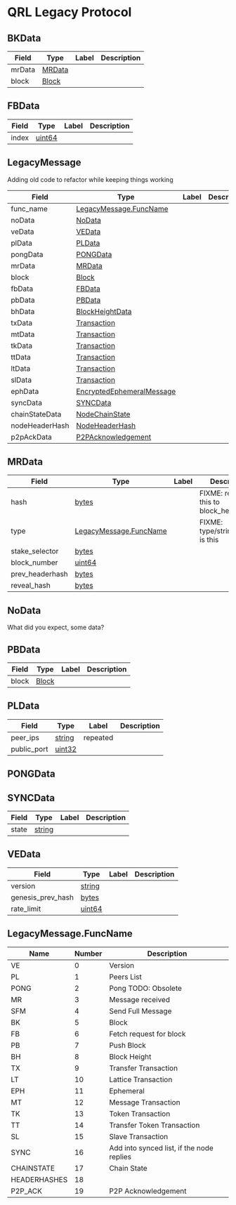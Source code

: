 # QRL Legacy Protocol


## BKData

| Field | Type | Label | Description |
| ----- | ---- | ----- | ----------- |
| mrData | [MRData](#mrdata) |  |  |
| block | [Block](#scalar-block) |  |  |

## FBData

| Field | Type | Label | Description |
| ----- | ---- | ----- | ----------- |
| index | [uint64](#scalar-uint64) |  |  |

## LegacyMessage

Adding old code to refactor while keeping things working

| Field | Type | Label | Description |
| ----- | ---- | ----- | ----------- |
| func_name | [LegacyMessage.FuncName](#legacymessage.funcname) |  |  |
| noData | [NoData](#nodata) |  |  |
| veData | [VEData](#vedata) |  |  |
| plData | [PLData](#pldata) |  |  |
| pongData | [PONGData](#pongdata) |  |  |
| mrData | [MRData](#mrdata) |  |  |
| block | [Block](#scalar-block) |  |  |
| fbData | [FBData](#fbdata) |  |  |
| pbData | [PBData](#pbdata) |  |  |
| bhData | [BlockHeightData](#blockheightdata) |  |  |
| txData | [Transaction](#transaction) |  |  |
| mtData | [Transaction](#transaction) |  |  |
| tkData | [Transaction](#transaction) |  |  |
| ttData | [Transaction](#transaction) |  |  |
| ltData | [Transaction](#transaction) |  |  |
| slData | [Transaction](#transaction) |  |  |
| ephData | [EncryptedEphemeralMessage](#encryptedephemeralmessage) |  |  |
| syncData | [SYNCData](#syncdata) |  |  |
| chainStateData | [NodeChainState](#nodechainstate) |  |  |
| nodeHeaderHash | [NodeHeaderHash](#nodeheaderhash) |  |  |
| p2pAckData | [P2PAcknowledgement](#p2packnowledgement) |  |  |


## MRData

| Field | Type | Label | Description |
| ----- | ---- | ----- | ----------- |
| hash | [bytes](#scalar-bytes) |  | FIXME: rename this to block_headerhash |
| type | [LegacyMessage.FuncName](#legacymessage.funcname) |  | FIXME: type/string what is this |
| stake_selector | [bytes](#scalar-bytes) |  |  |
| block_number | [uint64](#scalar-uint64) |  |  |
| prev_headerhash | [bytes](#scalar-bytes) |  |  |
| reveal_hash | [bytes](#scalar-bytes) |  |  |


## NoData

<aside class="success">What did you expect, some data?</aside>

## PBData

| Field | Type | Label | Description |
| ----- | ---- | ----- | ----------- |
| block | [Block](#scalar-block) |  |  |

## PLData

| Field | Type | Label | Description |
| ----- | ---- | ----- | ----------- |
| peer_ips | [string](#scalar-string) | repeated |  |
| public_port | [uint32](#scalar-uint32) |  |  |


## PONGData

## SYNCData

| Field | Type | Label | Description |
| ----- | ---- | ----- | ----------- |
| state | [string](#scalar-string) |  |  |

## VEData

| Field | Type | Label | Description |
| ----- | ---- | ----- | ----------- |
| version | [string](#scalar-string) |  |  |
| genesis_prev_hash | [bytes](#scalar-bytes) |  |  |
| rate_limit | [uint64](#scalar-uint64) |  |  |

## LegacyMessage.FuncName

| Name | Number | Description |
| ---- | ------ | ----------- |
| VE | 0 | Version |
| PL | 1 | Peers List |
| PONG | 2 | Pong TODO: Obsolete |
| MR | 3 | Message received |
| SFM | 4 | Send Full Message |
| BK | 5 | Block |
| FB | 6 | Fetch request for block |
| PB | 7 | Push Block |
| BH | 8 | Block Height |
| TX | 9 | Transfer Transaction |
| LT | 10 | Lattice Transaction |
| EPH | 11 | Ephemeral |
| MT | 12 | Message Transaction |
| TK | 13 | Token Transaction |
| TT | 14 | Transfer Token Transaction |
| SL | 15 | Slave Transaction |
| SYNC | 16 | Add into synced list, if the node replies |
| CHAINSTATE | 17 | Chain State |
| HEADERHASHES | 18 |  |
| P2P_ACK | 19 | P2P Acknowledgement |

